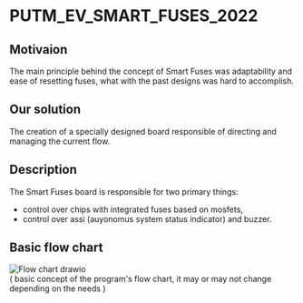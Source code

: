 # PUTM_EV_SMART_FUSES_2022

## Motivaion
The main principle behind the concept of Smart Fuses was adaptability and ease of resetting fuses, what with the past designs was hard to accomplish.

## Our solution 
The creation of a specially designed board responsible of directing and managing the current flow.

## Description
The Smart Fuses board is responsible for two primary things:
- control over chips with integrated fuses based on mosfets,
- control over assi (auyonomus system status indicator) and buzzer.

## Basic flow chart
![Flow chart drawio](https://user-images.githubusercontent.com/26027009/156244890-61f16ed9-ceab-494c-89ed-fa1ca678cae2.png) <br/>
( basic concept of the program's flow chart, it may or may not change depending on the needs )
